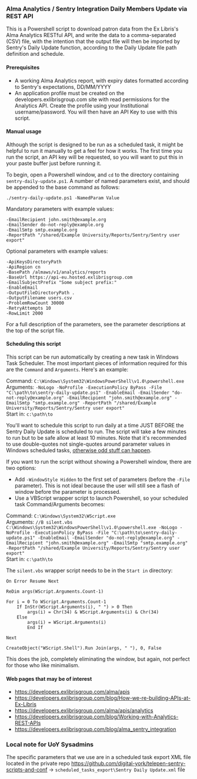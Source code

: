 ### 	Alma Analytics / Sentry Integration Daily Members Update via REST API

This is a Powershell script to download patron data from the Ex Libris's Alma Analytics RESTful API, and write the data to a comma-separated (CSV) file,	with the intention that the output file will then be imported by Sentry's Daily Update function, according to the Daily Update file path definition and schedule.

#### Prerequisites
- A working Alma Analytics report, with expiry dates formatted according to Sentry's expectations, DD/MM/YYYY
- An application profile must be created on the developers.exlibrisgroup.com site with read permissions for the Analytics API. Create the profile using your Institutional username/password. You will then have an API Key to use with this script.

#### Manual usage
Although the script is designed to be run as a scheduled task, it might be helpful to run it manually to get a feel for how it works. The first time you run the script, an API key will be requested, so you will want to put this in your paste buffer just before running it.

To begin, open a Powershell window, and `cd` to the directory containing `sentry-daily-update.ps1`. A number of named parameters exist, and should be appended to the base command as follows:
```
./sentry-daily-update.ps1 -NamedParam Value
```
Mandatory parameters with example values:
```
-EmailRecipient john.smith@example.org
-EmailSender do-not-reply@example.org
-EmailSmtp smtp.example.org
-ReportPath "/shared/Example University/Reports/Sentry/Sentry user export"
```

Optional parameters with example values:
```
-ApiKeysDirectoryPath
-ApiRegion cn
-BasePath /almaws/v1/analytics/reports
-BaseUrl https://api-eu.hosted.exlibrisgroup.com
-EmailSubjectPrefix "Some subject prefix:"
-EnableEmail
-OutputFileDirectoryPath .
-OutputFilename users.csv
-ProblemRowCount 30000
-RetryAttempts 10
-RowLimit 2000
```

For a full description of the parameters, see the parameter descriptions at the top of the script file.

#### Scheduling this script
This script can be run automatically by creating a new task in Windows Task Scheduler. The most important pieces of information required for this are the `Command` and `Arguments`. Here's an example:

Command: `C:\Windows\System32\WindowsPowerShell\v1.0\powershell.exe`  
Arguments: `-NoLogo -NoProfile -ExecutionPolicy ByPass -File "C:\path\to\sentry-daily-update.ps1" -EnableEmail -EmailSender "do-not-reply@example.org" -EmailRecipient "john.smith@example.org" -EmailSmtp "smtp.example.org" -ReportPath "/shared/Example University/Reports/Sentry/Sentry user export"`  
Start in: `c:\path\to`

You'll want to schedule this script to run daily at a time JUST BEFORE the Sentry Daily Update is scheduled to run. The script will take a few minutes to run but to be safe allow at least 10 minutes. Note that it's recommended to use double-quotes not single-quotes around parameter values in Windows scheduled tasks, [otherwise odd stuff can happen](https://stackoverflow.com/questions/44594179/pass-powershell-parameters-within-task-scheduler#comment110388918_44594978).

If you want to run the script without showing a Powershell window, there are two options:
* Add `-WindowStyle Hidden` to the first set of parameters (before the `-File` parameter). This is not ideal because the user will still see a flash of window before the parameter is processed.
* Use a VBScript wrapper script to launch Powershell, so your scheduled task Command/Arguments becomes:

Command: `C:\Windows\System32\WScript.exe`  
Arguments: `//B silent.vbs C:\Windows\System32\WindowsPowerShell\v1.0\powershell.exe -NoLogo -NoProfile -ExecutionPolicy ByPass -File "C:\path\to\sentry-daily-update.ps1" -EnableEmail -EmailSender "do-not-reply@example.org" -EmailRecipient "john.smith@example.org" -EmailSmtp "smtp.example.org" -ReportPath "/shared/Example University/Reports/Sentry/Sentry user export"`  
Start in: `c:\path\to`

The `silent.vbs` wrapper script needs to be in the `Start in` directory:

```
On Error Resume Next

ReDim args(WScript.Arguments.Count-1)

For i = 0 To WScript.Arguments.Count-1
    If InStr(WScript.Arguments(i), " ") > 0 Then
        args(i) = Chr(34) & WScript.Arguments(i) & Chr(34)
    Else
        args(i) = WScript.Arguments(i)
        End If

Next

CreateObject("WScript.Shell").Run Join(args, " "), 0, False
```
This does the job, completely eliminating the window, but again, not perfect for those who like minimalism.

#### Web pages that may be of interest
- https://developers.exlibrisgroup.com/alma/apis
- https://developers.exlibrisgroup.com/blog/How-we-re-building-APIs-at-Ex-Libris
- https://developers.exlibrisgroup.com/alma/apis/analytics
- https://developers.exlibrisgroup.com/blog/Working-with-Analytics-REST-APIs
- https://developers.exlibrisgroup.com/blog/alma_sentry_integration

### Local note for UoY Sysadmins
The specific parameters that we use are in a scheduled task export XML file located in the private repo https://github.com/digital-york/telepen-sentry-scripts-and-conf → `scheduled_tasks_export\Sentry Daily Update.xml` file
